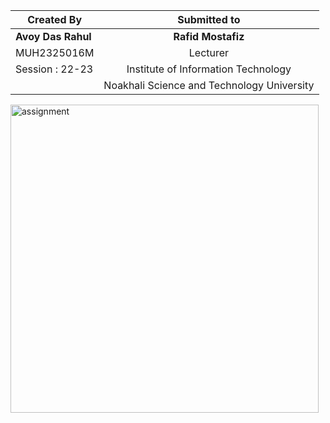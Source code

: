| Created By        | Submitted to         |
| ------------- |:-------------:|
| **Avoy Das Rahul**|**Rafid Mostafiz** |
| MUH2325016M      | Lecturer      |
| Session : 22-23 | Institute of Information Technology|
| | Noakhali Science and Technology University
<img width="493" alt="assignment" src="https://github.com/avoy-das/UVA-25-problem/assets/145771204/59ac575d-449c-4733-af92-249e4c69dbd2">
